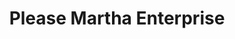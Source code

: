 ---
title: "Please Martha Enterprise"
url: /freetown/please-martha-enterprise/
shop: electronics
---